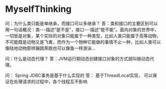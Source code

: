 # MyselfThinking
问：为什么类只能是单继承，而接口可以多继承？
答：类和接口的主要区别可以用一句话概况：类---描述“是不是”，接口---描述“能不能”。面向对象的世界中，一切皆是对象，某个实际的对象只能属于一种类型，比如人类只能属于高等动物，不可能既是动物又是飞禽，而作为一个物种它能做的事情不止一种，比如人类可以像陆地动物那样蹦跳奔跑也可以像鱼一样游泳...

问：什么是动态代理？
答：JVM运行期动态创建接口对象的方式就叫做动态代理。

问： Spring JDBC事务是基于什么实现的
答： 基于ThreadLocal实现， 可以保证在处理请求的过程中，各个线程互不影响
